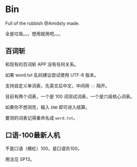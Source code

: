 # Bin

Full of the rubbish @Amidsty made.

全是垃圾。。。想用就用吧。。。

## 百词斩

和现有的百词斩 APP 没有任何关系。

如果 word.txt 乱码建议尝试使用 UTF-8 版本。

支持自定义单词表，先英文后中文，中间用 `::` 隔开。

目前有两个词表，一个是 $100$ 词测试词表，一个是六级核心词表。

如果你不想测完，输入 `END` 即可进入结算。

要测的词表记得重命名成 `word.txt`。

## 口语-100最新人机

不是口语（横杠）100，是口语负100。

用法见 SP13。
